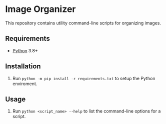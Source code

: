 # Image Organizer

This repository contains utility command-line scripts for organizing images.

## Requirements

- [Python](https://www.python.org) 3.8+

## Installation

1. Run `python -m pip install -r requirements.txt` to setup the Python enviroment.

## Usage

1. Run `python <script_name> --help` to list the command-line options for a script.
